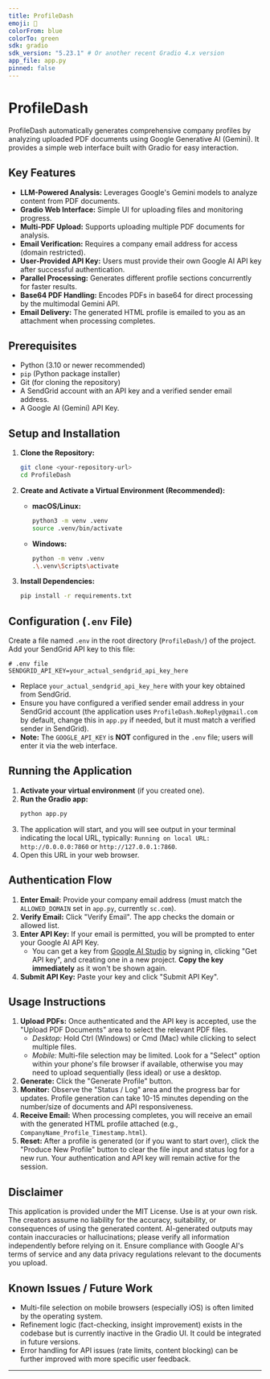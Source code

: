 ```yaml
---
title: ProfileDash
emoji: 🚀
colorFrom: blue
colorTo: green
sdk: gradio
sdk_version: "5.23.1" # Or another recent Gradio 4.x version
app_file: app.py
pinned: false
---
```


# ProfileDash

ProfileDash automatically generates comprehensive company profiles by analyzing uploaded PDF documents using Google Generative AI (Gemini). It provides a simple web interface built with Gradio for easy interaction.

## Key Features

*   **LLM-Powered Analysis:** Leverages Google's Gemini models to analyze content from PDF documents.
*   **Gradio Web Interface:** Simple UI for uploading files and monitoring progress.
*   **Multi-PDF Upload:** Supports uploading multiple PDF documents for analysis.
*   **Email Verification:** Requires a company email address for access (domain restricted).
*   **User-Provided API Key:** Users must provide their own Google AI API key after successful authentication.
*   **Parallel Processing:** Generates different profile sections concurrently for faster results.
*   **Base64 PDF Handling:** Encodes PDFs in base64 for direct processing by the multimodal Gemini API.
*   **Email Delivery:** The generated HTML profile is emailed to you as an attachment when processing completes.

## Prerequisites

*   Python (3.10 or newer recommended)
*   `pip` (Python package installer)
*   Git (for cloning the repository)
*   A SendGrid account with an API key and a verified sender email address.
*   A Google AI (Gemini) API Key.

## Setup and Installation

1.  **Clone the Repository:**
    ```bash
    git clone <your-repository-url>
    cd ProfileDash
    ```

2.  **Create and Activate a Virtual Environment (Recommended):**
    *   **macOS/Linux:**
        ```bash
        python3 -m venv .venv
        source .venv/bin/activate
        ```
    *   **Windows:**
        ```bash
        python -m venv .venv
        .\.venv\Scripts\activate
        ```

3.  **Install Dependencies:**
    ```bash
    pip install -r requirements.txt
    ```

## Configuration (`.env` File)

Create a file named `.env` in the root directory (`ProfileDash/`) of the project. Add your SendGrid API key to this file:

```dotenv
# .env file
SENDGRID_API_KEY=your_actual_sendgrid_api_key_here
```

*   Replace `your_actual_sendgrid_api_key_here` with your key obtained from SendGrid.
*   Ensure you have configured a verified sender email address in your SendGrid account (the application uses `ProfileDash.NoReply@gmail.com` by default, change this in `app.py` if needed, but it must match a verified sender in SendGrid).
*   **Note:** The `GOOGLE_API_KEY` is **NOT** configured in the `.env` file; users will enter it via the web interface.

## Running the Application

1.  **Activate your virtual environment** (if you created one).
2.  **Run the Gradio app:**
    ```bash
    python app.py
    ```
3.  The application will start, and you will see output in your terminal indicating the local URL, typically:
    `Running on local URL: http://0.0.0.0:7860` or `http://127.0.0.1:7860`.
4.  Open this URL in your web browser.

## Authentication Flow

1.  **Enter Email:** Provide your company email address (must match the `ALLOWED_DOMAIN` set in `app.py`, currently `sc.com`).
2.  **Verify Email:** Click "Verify Email". The app checks the domain or allowed list.
3.  **Enter API Key:** If your email is permitted, you will be prompted to enter your Google AI API Key.
    *   You can get a key from [Google AI Studio](https://aistudio.google.com/) by signing in, clicking "Get API key", and creating one in a new project. **Copy the key immediately** as it won't be shown again.
4.  **Submit API Key:** Paste your key and click "Submit API Key".

## Usage Instructions

1.  **Upload PDFs:** Once authenticated and the API key is accepted, use the "Upload PDF Documents" area to select the relevant PDF files.
    *   *Desktop:* Hold Ctrl (Windows) or Cmd (Mac) while clicking to select multiple files.
    *   *Mobile:* Multi-file selection may be limited. Look for a "Select" option within your phone's file browser if available, otherwise you may need to upload sequentially (less ideal) or use a desktop.
2.  **Generate:** Click the "Generate Profile" button.
3.  **Monitor:** Observe the "Status / Log" area and the progress bar for updates. Profile generation can take 10-15 minutes depending on the number/size of documents and API responsiveness.
4.  **Receive Email:** When processing completes, you will receive an email with the generated HTML profile attached (e.g., `CompanyName_Profile_Timestamp.html`).
5.  **Reset:** After a profile is generated (or if you want to start over), click the "Produce New Profile" button to clear the file input and status log for a new run. Your authentication and API key will remain active for the session.

## Disclaimer

This application is provided under the MIT License. Use is at your own risk. The creators assume no liability for the accuracy, suitability, or consequences of using the generated content. AI-generated outputs may contain inaccuracies or hallucinations; please verify all information independently before relying on it. Ensure compliance with Google AI's terms of service and any data privacy regulations relevant to the documents you upload.

## Known Issues / Future Work

*   Multi-file selection on mobile browsers (especially iOS) is often limited by the operating system.
*   Refinement logic (fact-checking, insight improvement) exists in the codebase but is currently inactive in the Gradio UI. It could be integrated in future versions.
*   Error handling for API issues (rate limits, content blocking) can be further improved with more specific user feedback.

---